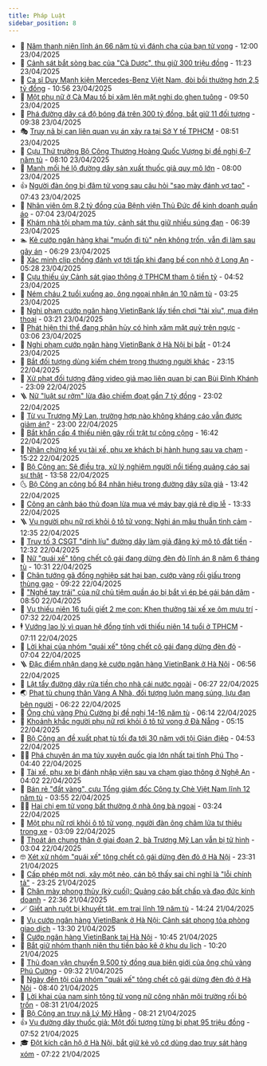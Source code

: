 ```yaml
---
title: Pháp Luật
sidebar_position: 8
---
```


<!-- dantri-phap-luat:START -->
- 🌊 [Năm thanh niên lĩnh án 66 năm tù vì đánh cha của bạn tử vong](https://dantri.com.vn/phap-luat/nam-thanh-nien-linh-an-66-nam-tu-vi-danh-cha-cua-ban-tu-vong-20250423184434053.htm) - 12:00 23/04/2025
- 🐲 [Cảnh sát bắt sòng bạc của &quot;Cà Dược&quot;, thu giữ 300 triệu đồng](https://dantri.com.vn/phap-luat/canh-sat-bat-song-bac-cua-ca-duoc-thu-giu-300-trieu-dong-20250423175410581.htm) - 11:23 23/04/2025
- 🌁 [Ca sĩ Duy Mạnh kiện Mercedes-Benz Việt Nam, đòi bồi thường hơn 2,5 tỷ đồng](https://dantri.com.vn/phap-luat/ca-si-duy-manh-kien-mercedes-benz-viet-nam-doi-boi-thuong-hon-25-ty-dong-20250423163603229.htm) - 10:56 23/04/2025
- 🎃 [Một phụ nữ ở Cà Mau tố bị xăm lên mặt nghi do ghen tuông](https://dantri.com.vn/phap-luat/mot-phu-nu-o-ca-mau-to-bi-xam-len-mat-nghi-do-ghen-tuong-20250423110324701.htm) - 09:50 23/04/2025
- 🦅 [Phá đường dây cá độ bóng đá trên 300 tỷ đồng, bắt giữ 11 đối tượng](https://dantri.com.vn/phap-luat/pha-duong-day-ca-do-bong-da-tren-300-ty-dong-bat-giu-11-doi-tuong-20250423161131929.htm) - 09:38 23/04/2025
- 🎭 [Truy nã bị can liên quan vụ án xảy ra tại Sở Y tế TPHCM](https://dantri.com.vn/phap-luat/truy-na-bi-can-lien-quan-vu-an-xay-ra-tai-so-y-te-tphcm-20250423153852498.htm) - 08:51 23/04/2025
- 🤗 [Cựu Thứ trưởng Bộ Công Thương Hoàng Quốc Vượng bị đề nghị 6-7 năm tù](https://dantri.com.vn/phap-luat/cuu-thu-truong-bo-cong-thuong-hoang-quoc-vuong-bi-de-nghi-6-7-nam-tu-20250423150028460.htm) - 08:10 23/04/2025
- 🚀 [Manh mối hé lộ đường dây sản xuất thuốc giả quy mô lớn](https://dantri.com.vn/phap-luat/manh-moi-he-lo-duong-day-san-xuat-thuoc-gia-quy-mo-lon-20250423143825541.htm) - 08:00 23/04/2025
- 👍 [Người đàn ông bị đâm tử vong sau câu hỏi &quot;sao mày đánh vợ tao&quot;](https://dantri.com.vn/phap-luat/nguoi-dan-ong-bi-dam-tu-vong-sau-cau-hoi-sao-may-danh-vo-tao-20250423142320046.htm) - 07:43 23/04/2025
- 🧐 [Nhân viên ôm 8,2 tỷ đồng của Bệnh viện Thủ Đức để kinh doanh quần áo](https://dantri.com.vn/phap-luat/nhan-vien-om-82-ty-dong-cua-benh-vien-thu-duc-de-kinh-doanh-quan-ao-20250423101024015.htm) - 07:04 23/04/2025
- 🫶 [Khám nhà tội phạm ma túy, cảnh sát thu giữ nhiều súng đạn](https://dantri.com.vn/phap-luat/kham-nha-toi-pham-ma-tuy-canh-sat-thu-giu-nhieu-sung-dan-20250423132929127.htm) - 06:39 23/04/2025
- 🏊 [Kẻ cướp ngân hàng khai &quot;muốn đi tù&quot; nên không trốn, vẫn đi làm sau gây án](https://dantri.com.vn/phap-luat/ke-cuop-ngan-hang-khai-muon-di-tu-nen-khong-tron-van-di-lam-sau-gay-an-20250423130455794.htm) - 06:29 23/04/2025
- 🌋 [Xác minh clip chồng đánh vợ tới tấp khi đang bế con nhỏ ở Long An](https://dantri.com.vn/phap-luat/xac-minh-clip-chong-danh-vo-toi-tap-khi-dang-be-con-nho-o-long-an-20250423122146867.htm) - 05:28 23/04/2025
- 👹 [Cựu thiếu úy Cảnh sát giao thông ở TPHCM tham ô tiền tỷ](https://dantri.com.vn/phap-luat/cuu-thieu-uy-canh-sat-giao-thong-o-tphcm-tham-o-tien-ty-20250423112449323.htm) - 04:52 23/04/2025
- 🫣 [Ném cháu 2 tuổi xuống ao, ông ngoại nhận án 10 năm tù](https://dantri.com.vn/phap-luat/nem-chau-2-tuoi-xuong-ao-ong-ngoai-nhan-an-10-nam-tu-20250423092401379.htm) - 03:25 23/04/2025
- 🎃 [Nghi phạm cướp ngân hàng VietinBank lấy tiền chơi &quot;tài xỉu&quot;, mua điện thoại](https://dantri.com.vn/phap-luat/nghi-pham-cuop-ngan-hang-vietinbank-lay-tien-choi-tai-xiu-mua-dien-thoai-20250423100715149.htm) - 03:21 23/04/2025
- 🌝 [Phát hiện thi thể đang phân hủy có hình xăm mặt quỷ trên ngực](https://dantri.com.vn/phap-luat/phat-hien-thi-the-dang-phan-huy-co-hinh-xam-mat-quy-tren-nguc-20250422204626916.htm) - 03:06 23/04/2025
- 🚀 [Nghi phạm cướp ngân hàng VietinBank ở Hà Nội bị bắt](https://dantri.com.vn/phap-luat/nghi-pham-cuop-ngan-hang-vietinbank-o-ha-noi-bi-bat-20250423082110911.htm) - 01:24 23/04/2025
- 🥷 [Bắt đối tượng dùng kiếm chém trọng thương người khác](https://dantri.com.vn/phap-luat/bat-doi-tuong-dung-kiem-chem-trong-thuong-nguoi-khac-20250423051310934.htm) - 23:15 22/04/2025
- 👺 [Xử phạt đối tượng đăng video giả mạo liên quan bị can Bùi Đình Khánh](https://dantri.com.vn/phap-luat/xu-phat-doi-tuong-dang-video-gia-mao-lien-quan-bi-can-bui-dinh-khanh-20250423044935776.htm) - 23:09 22/04/2025
- 🪜 [Nữ &quot;luật sư rởm&quot; lừa đảo chiếm đoạt gần 7 tỷ đồng](https://dantri.com.vn/phap-luat/nu-luat-su-rom-lua-dao-chiem-doat-gan-7-ty-dong-20250422225436949.htm) - 23:02 22/04/2025
- 🦄 [Từ vụ Trương Mỹ Lan, trường hợp nào không kháng cáo vẫn được giảm án?](https://dantri.com.vn/phap-luat/tu-vu-truong-my-lan-truong-hop-nao-khong-khang-cao-van-duoc-giam-an-20250422134855003.htm) - 23:00 22/04/2025
- 🦍 [Bắt khẩn cấp 4 thiếu niên gây rối trật tự công cộng](https://dantri.com.vn/phap-luat/bat-khan-cap-4-thieu-nien-gay-roi-trat-tu-cong-cong-20250422193755059.htm) - 16:42 22/04/2025
- 🌁 [Nhân chứng kể vụ tài xế, phụ xe khách bị hành hung sau va chạm](https://dantri.com.vn/phap-luat/nhan-chung-ke-vu-tai-xe-phu-xe-khach-bi-hanh-hung-sau-va-cham-20250422171117880.htm) - 15:22 22/04/2025
- 💯 [Bộ Công an: Sẽ điều tra, xử lý nghiêm người nổi tiếng quảng cáo sai sự thật](https://dantri.com.vn/phap-luat/bo-cong-an-se-dieu-tra-xu-ly-nghiem-nguoi-noi-tieng-quang-cao-sai-su-that-20250422204643115.htm) - 13:58 22/04/2025
- 🌜 [Bộ Công an công bố 84 nhãn hiệu trong đường dây sữa giả](https://dantri.com.vn/phap-luat/bo-cong-an-cong-bo-84-nhan-hieu-trong-duong-day-sua-gia-20250422203454402.htm) - 13:42 22/04/2025
- 👹 [Công an cảnh báo thủ đoạn lừa mua vé máy bay giá rẻ dịp lễ](https://dantri.com.vn/phap-luat/cong-an-canh-bao-thu-doan-lua-mua-ve-may-bay-gia-re-dip-le-20250422201346420.htm) - 13:33 22/04/2025
- 🪜 [Vụ người phụ nữ rơi khỏi ô tô tử vong: Nghi án mâu thuẫn tình cảm](https://dantri.com.vn/phap-luat/vu-nguoi-phu-nu-roi-khoi-o-to-tu-vong-nghi-an-mau-thuan-tinh-cam-20250422131640945.htm) - 12:35 22/04/2025
- 🦩 [Truy tố 3 CSGT &quot;dính líu&quot; đường dây làm giả đăng ký mô tô đắt tiền](https://dantri.com.vn/phap-luat/truy-to-3-csgt-dinh-liu-duong-day-lam-gia-dang-ky-mo-to-dat-tien-20250422185057082.htm) - 12:32 22/04/2025
- 💂 [Nữ &quot;quái xế&quot; tông chết cô gái đang dừng đèn đỏ lĩnh án 8 năm 6 tháng tù](https://dantri.com.vn/phap-luat/nu-quai-xe-tong-chet-co-gai-dang-dung-den-do-linh-an-8-nam-6-thang-tu-20250422154406425.htm) - 10:31 22/04/2025
- 💃 [Chân tướng gã đồng nghiệp sát hại bạn, cướp vàng rồi giấu trong thùng gạo](https://dantri.com.vn/phap-luat/chan-tuong-ga-dong-nghiep-sat-hai-ban-cuop-vang-roi-giau-trong-thung-gao-20250422153544578.htm) - 09:22 22/04/2025
- 🧐 [&quot;Nghề tay trái&quot; của nữ chủ tiệm quần áo bị bắt vì ép bé gái bán dâm](https://dantri.com.vn/phap-luat/nghe-tay-trai-cua-nu-chu-tiem-quan-ao-bi-bat-vi-ep-be-gai-ban-dam-20250422152520886.htm) - 08:50 22/04/2025
- 🤗 [Vụ thiếu niên 16 tuổi giết 2 mẹ con: Khen thưởng tài xế xe ôm mưu trí](https://dantri.com.vn/phap-luat/vu-thieu-nien-16-tuoi-giet-2-me-con-khen-thuong-tai-xe-xe-om-muu-tri-20250422131413618.htm) - 07:32 22/04/2025
- 🕴 [Vướng lao lý vì quan hệ đồng tính với thiếu niên 14 tuổi ở TPHCM](https://dantri.com.vn/phap-luat/vuong-lao-ly-vi-quan-he-dong-tinh-voi-thieu-nien-14-tuoi-o-tphcm-20250422114431737.htm) - 07:11 22/04/2025
- 🐎 [Lời khai của nhóm &quot;quái xế&quot; tông chết cô gái đang dừng đèn đỏ](https://dantri.com.vn/phap-luat/loi-khai-cua-nhom-quai-xe-tong-chet-co-gai-dang-dung-den-do-20250422135012916.htm) - 07:04 22/04/2025
- 🪜 [Đặc điểm nhận dạng kẻ cướp ngân hàng VietinBank ở Hà Nội](https://dantri.com.vn/phap-luat/dac-diem-nhan-dang-ke-cuop-ngan-hang-vietinbank-o-ha-noi-20250422135344626.htm) - 06:56 22/04/2025
- 🤭 [Lật tẩy đường dây rửa tiền cho nhà cái nước ngoài](https://dantri.com.vn/phap-luat/lat-tay-duong-day-rua-tien-cho-nha-cai-nuoc-ngoai-20250422121943156.htm) - 06:27 22/04/2025
- 🌏 [Phạt tù chung thân Vàng A Nhà, đối tượng luôn mang súng, lựu đạn bên người](https://dantri.com.vn/phap-luat/phat-tu-chung-than-vang-a-nha-doi-tuong-luon-mang-sung-luu-dan-ben-nguoi-20250422125119047.htm) - 06:22 22/04/2025
- 🎃 [Ông chủ vàng Phú Cường bị đề nghị 14-16 năm tù](https://dantri.com.vn/phap-luat/ong-chu-vang-phu-cuong-bi-de-nghi-14-16-nam-tu-20250422123343704.htm) - 06:14 22/04/2025
- 🗽 [Khoảnh khắc người phụ nữ rơi khỏi ô tô tử vong ở Đà Nẵng](https://dantri.com.vn/phap-luat/khoanh-khac-nguoi-phu-nu-roi-khoi-o-to-tu-vong-o-da-nang-20250422111630611.htm) - 05:15 22/04/2025
- 🌁 [Bộ Công an đề xuất phạt tù tối đa tới 30 năm với tội Gián điệp](https://dantri.com.vn/phap-luat/bo-cong-an-de-xuat-phat-tu-toi-da-toi-30-nam-voi-toi-gian-diep-20250422113500707.htm) - 04:53 22/04/2025
- 🧑‍💻 [Phá chuyên án ma túy xuyên quốc gia lớn nhất tại tỉnh Phú Thọ](https://dantri.com.vn/phap-luat/pha-chuyen-an-ma-tuy-xuyen-quoc-gia-lon-nhat-tai-tinh-phu-tho-20250422113247723.htm) - 04:40 22/04/2025
- 🌮 [Tài xế, phụ xe bị đánh nhập viện sau va chạm giao thông ở Nghệ An](https://dantri.com.vn/phap-luat/tai-xe-phu-xe-bi-danh-nhap-vien-sau-va-cham-giao-thong-o-nghe-an-20250422100703186.htm) - 04:02 22/04/2025
- 🤗 [Bán rẻ &quot;đất vàng&quot;, cựu Tổng giám đốc Công ty Chè Việt Nam lĩnh 12 năm tù](https://dantri.com.vn/phap-luat/ban-re-dat-vang-cuu-tong-giam-doc-cong-ty-che-viet-nam-linh-12-nam-tu-20250422103142206.htm) - 03:55 22/04/2025
- 👨‍🏫 [Hai chị em tử vong bất thường ở nhà ông bà ngoại](https://dantri.com.vn/phap-luat/hai-chi-em-tu-vong-bat-thuong-o-nha-ong-ba-ngoai-20250422100127093.htm) - 03:24 22/04/2025
- 🎉 [Một phụ nữ rơi khỏi ô tô tử vong, người đàn ông châm lửa tự thiêu trong xe](https://dantri.com.vn/phap-luat/mot-phu-nu-roi-khoi-o-to-tu-vong-nguoi-dan-ong-cham-lua-tu-thieu-trong-xe-20250422092602687.htm) - 03:09 22/04/2025
- 🤗 [Thoát án chung thân ở giai đoạn 2, bà Trương Mỹ Lan vẫn bị tử hình](https://dantri.com.vn/phap-luat/thoat-an-chung-than-o-giai-doan-2-ba-truong-my-lan-van-bi-tu-hinh-20250421151049112.htm) - 03:04 22/04/2025
- 🤓 [Xét xử nhóm &quot;quái xế&quot; tông chết cô gái dừng đèn đỏ ở Hà Nội](https://dantri.com.vn/phap-luat/xet-xu-nhom-quai-xe-tong-chet-co-gai-dung-den-do-o-ha-noi-20250422004032701.htm) - 23:31 21/04/2025
- 👹 [Cấp phép một nơi, xây một nẻo, cán bộ thấy sai chỉ nghĩ là &quot;lỗi chính tả&quot;](https://dantri.com.vn/phap-luat/cap-phep-mot-noi-xay-mot-neo-can-bo-thay-sai-chi-nghi-la-loi-chinh-ta-20250422002809472.htm) - 23:25 21/04/2025
- 🐘 [Chân mày phong thủy &lpar;kỳ cuối&rpar;: Quảng cáo bất chấp và đạo đức kinh doanh](https://dantri.com.vn/phap-luat/chan-may-phong-thuy-ky-cuoi-quang-cao-bat-chap-va-dao-duc-kinh-doanh-20250417000410897.htm) - 22:36 21/04/2025
- 🪄 [Giết anh ruột bị khuyết tật, em trai lĩnh 19 năm tù](https://dantri.com.vn/phap-luat/giet-anh-ruot-bi-khuyet-tat-em-trai-linh-19-nam-tu-20250421201006122.htm) - 14:24 21/04/2025
- 💄 [Vụ cướp ngân hàng VietinBank ở Hà Nội: Cảnh sát phong tỏa phòng giao dịch](https://dantri.com.vn/phap-luat/vu-cuop-ngan-hang-vietinbank-o-ha-noi-canh-sat-phong-toa-phong-giao-dich-20250421202122780.htm) - 13:30 21/04/2025
- 🐎 [Cướp ngân hàng VietinBank tại Hà Nội](https://dantri.com.vn/phap-luat/cuop-ngan-hang-vietinbank-tai-ha-noi-20250421174427065.htm) - 10:45 21/04/2025
- 💯 [Bắt giữ nhóm thanh niên thu tiền bảo kê ở khu du lịch](https://dantri.com.vn/phap-luat/bat-giu-nhom-thanh-nien-thu-tien-bao-ke-o-khu-du-lich-20250421170807092.htm) - 10:20 21/04/2025
- 💯 [Thủ đoạn vận chuyển 9.500 tỷ đồng qua biên giới của ông chủ vàng Phú Cường](https://dantri.com.vn/phap-luat/thu-doan-van-chuyen-9500-ty-dong-qua-bien-gioi-cua-ong-chu-vang-phu-cuong-20250421151034310.htm) - 09:32 21/04/2025
- 🌈 [Ngày đền tội của nhóm &quot;quái xế&quot; tông chết cô gái dừng đèn đỏ ở Hà Nội](https://dantri.com.vn/phap-luat/ngay-den-toi-cua-nhom-quai-xe-tong-chet-co-gai-dung-den-do-o-ha-noi-20250421152532011.htm) - 08:40 21/04/2025
- 🧠 [Lời khai của nam sinh tông tử vong nữ công nhân môi trường rồi bỏ trốn](https://dantri.com.vn/phap-luat/loi-khai-cua-nam-sinh-tong-tu-vong-nu-cong-nhan-moi-truong-roi-bo-tron-20250421151005548.htm) - 08:31 21/04/2025
- 🌈 [Bộ Công an truy nã Lý Mỹ Hằng](https://dantri.com.vn/phap-luat/bo-cong-an-truy-na-ly-my-hang-20250421151907417.htm) - 08:21 21/04/2025
- 👍 [Vụ đường dây thuốc giả: Một đối tượng từng bị phạt 95 triệu đồng](https://dantri.com.vn/phap-luat/vu-duong-day-thuoc-gia-mot-doi-tuong-tung-bi-phat-95-trieu-dong-20250421142603012.htm) - 07:52 21/04/2025
- 🎓 [Đột kích căn hộ ở Hà Nội, bắt giữ kẻ vô cớ dùng dao truy sát hàng xóm](https://dantri.com.vn/phap-luat/dot-kich-can-ho-o-ha-noi-bat-giu-ke-vo-co-dung-dao-truy-sat-hang-xom-20250421141714916.htm) - 07:22 21/04/2025<!-- dantri-phap-luat:END -->
